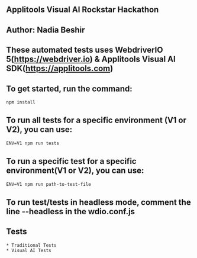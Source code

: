 ## Applitools Visual AI Rockstar Hackathon
## Author: Nadia Beshir
## These automated tests uses WebdriverIO 5(https://webdriver.io) & Applitools Visual AI SDK(https://applitools.com)

## To get started, run the command:
    npm install

## To run all tests for a specific environment (V1 or V2), you can use:
    ENV=V1 npm run tests

## To run a specific test for a specific environment(V1 or V2), you can use:
    ENV=V1 npm run path-to-test-file

## To run test/tests in headless mode, comment the line --headless in the wdio.conf.js

## Tests
    * Traditional Tests
    * Visual AI Tests

